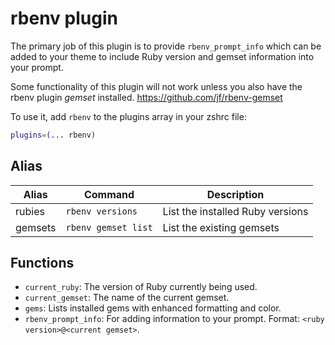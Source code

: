 # rbenv plugin

The primary job of this plugin is to provide `rbenv_prompt_info` which can be
added to your theme to include Ruby version and gemset information into your
prompt.

Some functionality of this plugin will not work unless you also have the rbenv
plugin _gemset_ installed. https://github.com/jf/rbenv-gemset

To use it, add `rbenv` to the plugins array in your zshrc file:

```zsh
plugins=(... rbenv)
```

## Alias

| Alias   | Command             | Description                      |
| ------- | ------------------- | -------------------------------- |
| rubies  | `rbenv versions`    | List the installed Ruby versions |
| gemsets | `rbenv gemset list` | List the existing gemsets        |

## Functions

-   `current_ruby`: The version of Ruby currently being used.
-   `current_gemset`: The name of the current gemset.
-   `gems`: Lists installed gems with enhanced formatting and color.
-   `rbenv_prompt_info`: For adding information to your prompt. Format:
    `<ruby version>@<current gemset>`.
